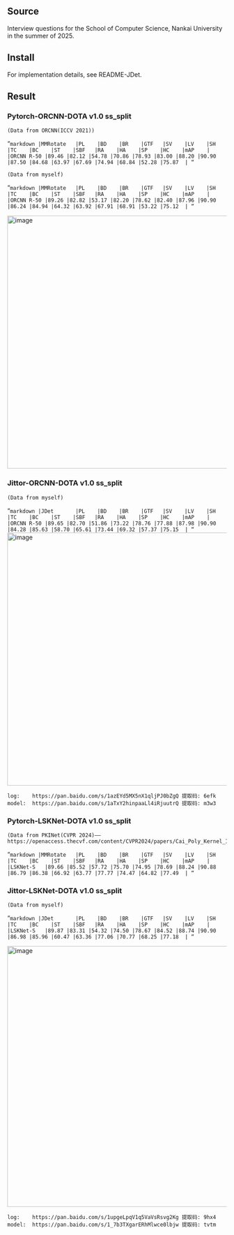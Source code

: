 ## Source
Interview questions for the School of Computer Science, Nankai University in the summer of 2025.

## Install
For implementation details, see README-JDet.

## Result
### Pytorch-ORCNN-DOTA v1.0 ss_split
    (Data from ORCNN(ICCV 2021))
“`markdown
|MMRotate   |PL    |BD    |BR    |GTF   |SV    |LV    |SH    |TC    |BC    |ST    |SBF   |RA    |HA    |SP    |HC    |mAP    |
|ORCNN R-50 |89.46 |82.12 |54.78 |70.86 |78.93 |83.00 |88.20 |90.90 |87.50 |84.68 |63.97 |67.69 |74.94 |68.84 |52.28 |75.87  |
“`

    (Data from myself)
“`markdown
|MMRotate   |PL    |BD    |BR    |GTF   |SV    |LV    |SH    |TC    |BC    |ST    |SBF   |RA    |HA    |SP    |HC    |mAP    |
|ORCNN R-50 |89.26 |82.82 |53.17 |82.20 |78.62 |82.40 |87.96 |90.90 |86.24 |84.94 |64.32 |63.92 |67.91 |68.91 |53.22 |75.12  |
“`

<img width="1593" height="580" alt="image" src="https://github.com/user-attachments/assets/5e96ca14-c892-489f-838c-85d6066f2964" />

### Jittor-ORCNN-DOTA v1.0 ss_split
    (Data from myself)
“`markdown
|JDet       |PL    |BD    |BR    |GTF   |SV    |LV    |SH    |TC    |BC    |ST    |SBF   |RA    |HA    |SP    |HC    |mAP    |
|ORCNN R-50 |89.65 |82.70 |51.86 |73.22 |78.76 |77.88 |87.98 |90.90 |84.28 |85.63 |58.70 |65.61 |73.44 |69.32 |57.37 |75.15  |
“`
<img width="1585" height="580" alt="image" src="https://github.com/user-attachments/assets/1bc9d596-b7f7-4616-a68d-62695a3feba5" />

    log:    https://pan.baidu.com/s/1azEYd5MX5nX1qljPJ0bZgQ 提取码: 6efk
    model:  https://pan.baidu.com/s/1aTxY2hinpaaLl4iRjuutrQ 提取码: m3w3

### Pytorch-LSKNet-DOTA v1.0 ss_split
    (Data from PKINet(CVPR 2024)——https://openaccess.thecvf.com/content/CVPR2024/papers/Cai_Poly_Kernel_Inception_Network_for_Remote_Sensing_Detection_CVPR_2024_paper.pdf)

“`markdown
|MMRotate   |PL    |BD    |BR    |GTF   |SV    |LV    |SH    |TC    |BC    |ST    |SBF   |RA    |HA    |SP    |HC    |mAP    |
|LSKNet-S   |89.66 |85.52 |57.72 |75.70 |74.95 |78.69 |88.24 |90.88 |86.79 |86.38 |66.92 |63.77 |77.77 |74.47 |64.82 |77.49  |
“`


### Jittor-LSKNet-DOTA v1.0 ss_split
    (Data from myself)

“`markdown
|JDet       |PL    |BD    |BR    |GTF   |SV    |LV    |SH    |TC    |BC    |ST    |SBF   |RA    |HA    |SP    |HC    |mAP    |
|LSKNet-S   |89.87 |83.31 |54.32 |74.50 |78.67 |84.52 |88.74 |90.90 |86.98 |85.96 |60.47 |63.36 |77.06 |70.77 |68.25 |77.18  |
“`

<img width="1593" height="598" alt="image" src="https://github.com/user-attachments/assets/4775356a-51f0-49a0-9f95-2d4b574bc25b" />

    log:    https://pan.baidu.com/s/1upgeLpqV1q5VaVsRsvg2Kg 提取码: 9hx4
    model:  https://pan.baidu.com/s/1_7b3TXgarERhMlwce0lbjw 提取码: tvtm

